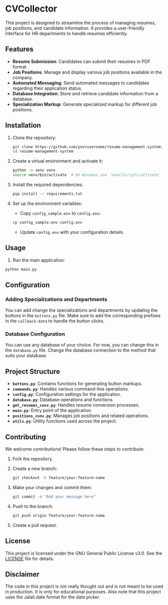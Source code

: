 # CVCollector

This project is designed to streamline the process of managing resumes, job positions, and candidate information. It provides a user-friendly interface for HR departments to handle resumes efficiently.

## Features

- **Resume Submission**: Candidates can submit their resumes in PDF format.
- **Job Positions**: Manage and display various job positions available in the company.
- **Automated Messaging**: Send automated messages to candidates regarding their application status.
- **Database Integration**: Store and retrieve candidate information from a database.
- **Specialization Markup**: Generate specialized markup for different job positions.

## Installation

1. Clone the repository:

    ```sh
    git clone https://github.com/yourusername/resume-management-system.git
    cd resume-management-system
    ```

2. Create a virtual environment and activate it:

    ```sh
    python -m venv venv
    source venv/bin/activate  # On Windows use `venv\Scripts\activate`
    ```

3. Install the required dependencies:

    ```sh
    pip install -r requirements.txt
    ```

4. Set up the environment variables:
    - Copy `config_sample.env` to `config.env`:

    ```sh
    cp config_sample.env config.env
    ```

    - Update `config.env` with your configuration details.

## Usage

1. Run the main application:

```sh
python main.py
```

## Configuration

### Adding Specializations and Departments

You can add change the specializations and departments by updating the buttons in the `buttons.py` file. Make sure to add the corresponding prefixes in the `callback-data` to handle the button clicks.

### Database Configuration

You can use any database of your choice. For now, you can change this in the `database.py` file. Change the database connection to the method that suits your database.

## Project Structure

- **`buttons.py`**: Contains functions for generating button markups.
- **`commands.py`**: Handles various command-line operations.
- **`config.py`**: Configuration settings for the application.
- **`database.py`**: Database operations and functions.
- **`get_resumes_conv.py`**: Handles resume conversion processes.
- **`main.py`**: Entry point of the application.
- **`positions_conv.py`**: Manages job positions and related operations.
- **`utils.py`**: Utility functions used across the project.

## Contributing

We welcome contributions! Please follow these steps to contribute:

1. Fork the repository.
2. Create a new branch:

    ```sh
    git checkout -b feature/your-feature-name
    ```

3. Make your changes and commit them:

    ```sh
    git commit -m "Add your message here"
    ```

4. Push to the branch:

    ```sh
    git push origin feature/your-feature-name
    ```

5. Create a pull request.

## License

This project is licensed under the GNU General Public License v3.0. See the [LICENSE](LICENSE) file for details.

## Disclaimer

The code in this project is not really thought out and is not meant to be used in production. It is only for educational purposes.
Also note that this project uses the Jalali date format for the date picker.
